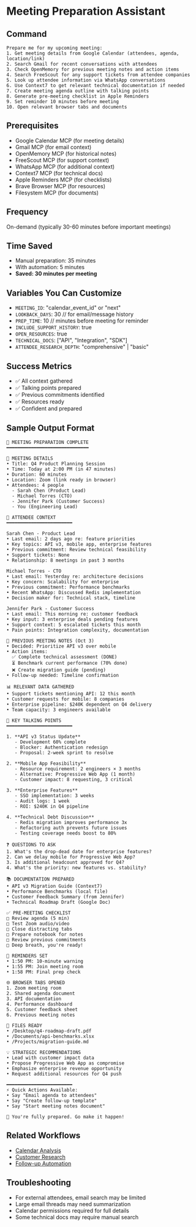 # Meeting Preparation Assistant

## Command
```
Prepare me for my upcoming meeting:
1. Get meeting details from Google Calendar (attendees, agenda, location/link)
2. Search Gmail for recent conversations with attendees
3. Check OpenMemory for previous meeting notes and action items
4. Search FreeScout for any support tickets from attendee companies
5. Look up attendee information via WhatsApp conversations
6. Use Context7 to get relevant technical documentation if needed
7. Create meeting agenda outline with talking points
8. Generate pre-meeting checklist in Apple Reminders
9. Set reminder 10 minutes before meeting
10. Open relevant browser tabs and documents
```

## Prerequisites
- Google Calendar MCP (for meeting details)
- Gmail MCP (for email context)
- OpenMemory MCP (for historical notes)
- FreeScout MCP (for support context)
- WhatsApp MCP (for additional context)
- Context7 MCP (for technical docs)
- Apple Reminders MCP (for checklists)
- Brave Browser MCP (for resources)
- Filesystem MCP (for documents)

## Frequency
On-demand (typically 30-60 minutes before important meetings)

## Time Saved
- Manual preparation: 35 minutes
- With automation: 5 minutes
- **Saved: 30 minutes per meeting**

## Variables You Can Customize
- `MEETING_ID`: "calendar_event_id" or "next"
- `LOOKBACK_DAYS`: 30 // for email/message history
- `PREP_TIME`: 10 // minutes before meeting for reminder
- `INCLUDE_SUPPORT_HISTORY`: true
- `OPEN_RESOURCES`: true
- `TECHNICAL_DOCS`: ["API", "Integration", "SDK"]
- `ATTENDEE_RESEARCH_DEPTH`: "comprehensive" | "basic"

## Success Metrics
- ✅ All context gathered
- ✅ Talking points prepared
- ✅ Previous commitments identified
- ✅ Resources ready
- ✅ Confident and prepared

## Sample Output Format
```
📅 MEETING PREPARATION COMPLETE
━━━━━━━━━━━━━━━━━━━━━━━━━━━━━━

🎯 MEETING DETAILS
• Title: Q4 Product Planning Session
• Time: Today at 2:00 PM (in 47 minutes)
• Duration: 60 minutes
• Location: Zoom (link ready in browser)
• Attendees: 4 people
  - Sarah Chen (Product Lead)
  - Michael Torres (CTO)
  - Jennifer Park (Customer Success)
  - You (Engineering Lead)

👥 ATTENDEE CONTEXT
━━━━━━━━━━━━━━━━━━━━━━━━

Sarah Chen - Product Lead
• Last email: 2 days ago re: feature priorities
• Key topics: API v3, mobile app, enterprise features
• Previous commitment: Review technical feasibility
• Support tickets: None
• Relationship: 8 meetings in past 3 months

Michael Torres - CTO
• Last email: Yesterday re: architecture decisions
• Key concern: Scalability for enterprise
• Previous commitment: Performance benchmarks
• Recent WhatsApp: Discussed Redis implementation
• Decision maker for: Technical stack, timeline

Jennifer Park - Customer Success
• Last email: This morning re: customer feedback
• Key input: 3 enterprise deals pending features
• Support context: 5 escalated tickets this month
• Pain points: Integration complexity, documentation

📝 PREVIOUS MEETING NOTES (Oct 3)
• Decided: Prioritize API v3 over mobile
• Action items:
  ✅ Complete technical assessment (DONE)
  ⏳ Benchmark current performance (70% done)
  ❌ Create migration guide (pending)
• Follow-up needed: Timeline confirmation

📊 RELEVANT DATA GATHERED
• Support tickets mentioning API: 12 this month
• Customer requests for mobile: 8 companies
• Enterprise pipeline: $240K dependent on Q4 delivery
• Team capacity: 3 engineers available

💬 KEY TALKING POINTS
━━━━━━━━━━━━━━━━━━━━━━━━

1. **API v3 Status Update**
   - Development 60% complete
   - Blocker: Authentication redesign
   - Proposal: 2-week sprint to resolve

2. **Mobile App Feasibility**
   - Resource requirement: 2 engineers × 3 months
   - Alternative: Progressive Web App (1 month)
   - Customer impact: 8 requesting, 3 critical

3. **Enterprise Features**
   - SSO implementation: 3 weeks
   - Audit logs: 1 week
   - ROI: $240K in Q4 pipeline

4. **Technical Debt Discussion**
   - Redis migration improves performance 3x
   - Refactoring auth prevents future issues
   - Testing coverage needs boost to 80%

❓ QUESTIONS TO ASK
1. What's the drop-dead date for enterprise features?
2. Can we delay mobile for Progressive Web App?
3. Is additional headcount approved for Q4?
4. What's the priority: new features vs. stability?

📚 DOCUMENTATION PREPARED
• API v3 Migration Guide (Context7)
• Performance Benchmarks (local file)
• Customer Feedback Summary (from Jennifer)
• Technical Roadmap Draft (Google Doc)

✅ PRE-MEETING CHECKLIST
□ Review agenda (5 min)
□ Test Zoom audio/video
□ Close distracting tabs
□ Prepare notebook for notes
□ Review previous commitments
□ Deep breath, you're ready!

🔔 REMINDERS SET
• 1:50 PM: 10-minute warning
• 1:55 PM: Join meeting room
• 1:58 PM: Final prep check

🌐 BROWSER TABS OPENED
1. Zoom meeting room
2. Shared agenda document
3. API documentation
4. Performance dashboard
5. Customer feedback sheet
6. Previous meeting notes

📂 FILES READY
• /Desktop/q4-roadmap-draft.pdf
• /Documents/api-benchmarks.xlsx
• /Projects/migration-guide.md

💡 STRATEGIC RECOMMENDATIONS
• Lead with customer impact data
• Propose Progressive Web App as compromise
• Emphasize enterprise revenue opportunity
• Request additional resources for Q4 push

━━━━━━━━━━━━━━━━━━━━━━━━
⚡ Quick Actions Available:
• Say "Email agenda to attendees"
• Say "Create follow-up template"
• Say "Start meeting notes document"

🎯 You're fully prepared. Go make it happen!
```

## Related Workflows
- [Calendar Analysis](../weekly/calendar-optimization.md)
- [Customer Research](../on-demand/customer-communication-hub.md)
- [Follow-up Automation](./meeting-followup.md)

## Troubleshooting
- For external attendees, email search may be limited
- Large email threads may need summarization
- Calendar permissions required for full details
- Some technical docs may require manual search
